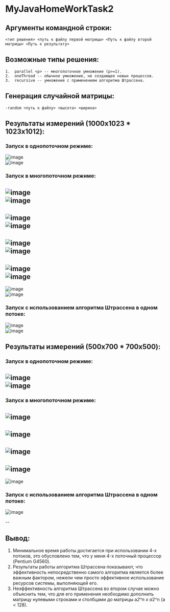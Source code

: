 # MyJavaHomeWorkTask2
## Аргументы командной строки:
    <тип решения> <путь к файлу первой матрицы> <Путь к файлу второй матрицы> <Путь к результату>
## Возможные типы решения:
    1.  parallel <p> -- многопоточное умножение (p>=1).
    2.  oneThread -- обычное умножение, не создающее новых процессов.
    3.  recursive -- умножение с применением алгоритма Штрассена.
## Генерация случайной матрицы:
    -random <путь к файлу> <высота> <ширина>
## Результаты измерений (1000x1023 * 1023x1012):
### Запуск в однопоточном режиме:
![image](https://user-images.githubusercontent.com/25980970/111812382-2259cc80-88e9-11eb-847b-a3a6a9bb1613.png)<br/>
![image](https://user-images.githubusercontent.com/25980970/111812592-546b2e80-88e9-11eb-9a8f-65a768d537f9.png)<br/>
### Запуск в многопоточном режиме:
![image](https://user-images.githubusercontent.com/25980970/111813163-e6733700-88e9-11eb-9c44-8075a44e185e.png)<br/>
![image](https://user-images.githubusercontent.com/25980970/111813188-ee32db80-88e9-11eb-8ca6-2a2810b0cdbe.png)<br/>
-
![image](https://user-images.githubusercontent.com/25980970/111813256-0276d880-88ea-11eb-8249-3fa9b9363e43.png)<br/>
![image](https://user-images.githubusercontent.com/25980970/111813726-9f397600-88ea-11eb-9ed3-2d0253ba0d3a.png)<br/>
-
![image](https://user-images.githubusercontent.com/25980970/111813840-ca23ca00-88ea-11eb-9a67-e4031a0b5a32.png)<br/>
![image](https://user-images.githubusercontent.com/25980970/111813891-da3ba980-88ea-11eb-8933-af974f90859d.png)<br/>
-
![image](https://user-images.githubusercontent.com/25980970/111813998-fe978600-88ea-11eb-8bee-fe41a4047465.png)<br/>
![image](https://user-images.githubusercontent.com/25980970/111814125-28e94380-88eb-11eb-8af2-a78dbe8e9184.png)<br/>
-
![image](https://user-images.githubusercontent.com/25980970/111814250-4e764d00-88eb-11eb-8bdb-952463e01126.png)<br/>
![image](https://user-images.githubusercontent.com/25980970/111814290-5a620f00-88eb-11eb-95ec-01a075e16a2d.png)<br/>
### Запуск с использованием алгоритма Штрассена в одном потоке:
![image](https://user-images.githubusercontent.com/25980970/111814569-af058a00-88eb-11eb-92eb-487abec3e9f5.png)<br/>
![image](https://user-images.githubusercontent.com/25980970/111814629-bf1d6980-88eb-11eb-946c-9efb23c214a9.png)<br/>
## Результаты измерений (500x700 * 700x500):
### Запуск в однопоточном режиме:
![image](https://user-images.githubusercontent.com/25980970/111816736-3d7b0b00-88ee-11eb-85c5-ae1695b0f68a.png)<br/>
![image](https://user-images.githubusercontent.com/25980970/111816847-5f748d80-88ee-11eb-974e-201d6cdad656.png)
--
### Запуск в многопоточном режиме:
![image](https://user-images.githubusercontent.com/25980970/111817059-98146700-88ee-11eb-935c-99ba16ff46b2.png)<br/>
--
![image](https://user-images.githubusercontent.com/25980970/111817217-cb56f600-88ee-11eb-8391-ea186060e4cf.png)</br>
--
![image](https://user-images.githubusercontent.com/25980970/111817498-1e30ad80-88ef-11eb-9db9-b8313e680194.png)</br>
--
![image](https://user-images.githubusercontent.com/25980970/111817595-3bfe1280-88ef-11eb-93b9-4ee17aec9b36.png)</br>
--
![image](https://user-images.githubusercontent.com/25980970/111817831-8d0e0680-88ef-11eb-8187-c2407cad94f2.png)</br>
### Запуск с использованием алгоритма Штрассена в одном потоке:
![image](https://user-images.githubusercontent.com/25980970/111851711-65399580-8925-11eb-80f8-8aa614050fb5.png)

--
## Вывод:
1.  Минимальное время работы достигается при использовании 4-х потоков, это обусловлено тем, что у меня 4-x поточный процессор (Pentium G4560).</br>
2.  Результаты работы алгоритма Штрассена показывают, что эффективность непосредственно самого алгоритма является более важным фактором, нежели чем просто эффективное использование ресурсов системы, выполняющей его.</br>
3.  Неэффективность алгоритма Штрассена во втором случае можно объяснить тем, что для его применения необходимо дополнить матрицу нулевыми строками и столбцами до матрицы a*2^n x a*2^n (a < 128).</br>
